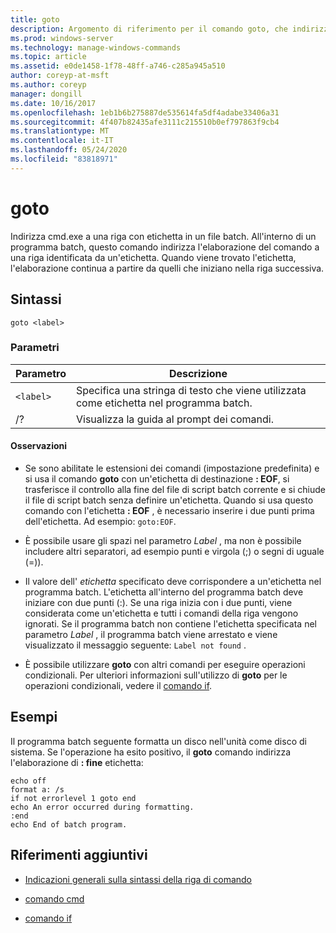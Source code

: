 ```yaml
---
title: goto
description: Argomento di riferimento per il comando goto, che indirizza cmd. exe a una riga con etichetta in un programma batch.
ms.prod: windows-server
ms.technology: manage-windows-commands
ms.topic: article
ms.assetid: e0de1458-1f78-48ff-a746-c285a945a510
author: coreyp-at-msft
ms.author: coreyp
manager: dongill
ms.date: 10/16/2017
ms.openlocfilehash: 1eb1b6b275887de535614fa5df4adabe33406a31
ms.sourcegitcommit: 4f407b82435afe3111c215510b0ef797863f9cb4
ms.translationtype: MT
ms.contentlocale: it-IT
ms.lasthandoff: 05/24/2020
ms.locfileid: "83818971"
---
```

# <a name="goto"></a>goto

Indirizza cmd.exe a una riga con etichetta in un file batch. All'interno di un programma batch, questo comando indirizza l'elaborazione del comando a una riga identificata da un'etichetta. Quando viene trovato l'etichetta, l'elaborazione continua a partire da quelli che iniziano nella riga successiva.

## <a name="syntax"></a>Sintassi

```
goto <label>
```

### <a name="parameters"></a>Parametri

| Parametro | Descrizione |
| --------- | ----------- |
| `<label>` | Specifica una stringa di testo che viene utilizzata come etichetta nel programma batch. |
| /? | Visualizza la guida al prompt dei comandi. |

#### <a name="remarks"></a>Osservazioni

-  Se sono abilitate le estensioni dei comandi (impostazione predefinita) e si usa il comando **goto** con un'etichetta di destinazione **: EOF**, si trasferisce il controllo alla fine del file di script batch corrente e si chiude il file di script batch senza definire un'etichetta. Quando si usa questo comando con l'etichetta **: EOF** , è necessario inserire i due punti prima dell'etichetta. Ad esempio: `goto:EOF`.

- È possibile usare gli spazi nel parametro *Label* , ma non è possibile includere altri separatori, ad esempio punti e virgola (;) o segni di uguale (=)).

- Il valore dell' *etichetta* specificato deve corrispondere a un'etichetta nel programma batch. L'etichetta all'interno del programma batch deve iniziare con due punti (:). Se una riga inizia con i due punti, viene considerata come un'etichetta e tutti i comandi della riga vengono ignorati. Se il programma batch non contiene l'etichetta specificata nel parametro *Label* , il programma batch viene arrestato e viene visualizzato il messaggio seguente: `Label not found` .

- È possibile utilizzare **goto** con altri comandi per eseguire operazioni condizionali. Per ulteriori informazioni sull'utilizzo di **goto** per le operazioni condizionali, vedere il [comando if](if.md).

## <a name="examples"></a>Esempi

Il programma batch seguente formatta un disco nell'unità come disco di sistema. Se l'operazione ha esito positivo, il **goto** comando indirizza l'elaborazione di **: fine** etichetta:

```
echo off
format a: /s
if not errorlevel 1 goto end
echo An error occurred during formatting.
:end
echo End of batch program.
```

## <a name="additional-references"></a>Riferimenti aggiuntivi

- [Indicazioni generali sulla sintassi della riga di comando](command-line-syntax-key.md)

- [comando cmd](cmd.md)

- [comando if](if.md)